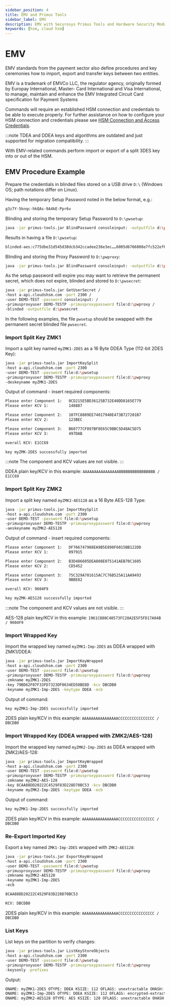 ```yaml
---
sidebar_position: 4
title: EMV and Primus Tools
sidebar_label: EMV
description: EMV with Securosys Primus Tools and Hardware Security Modules (HSMs)
keywords: [hsm, cloud hsm]
---
```



# EMV
EMV standards from the payment sector also define procedures and key ceremonies how to import, export and transfer keys between two entities. 

EMV is a trademark of EMVCo LLC, the regulator agency, originally formed by Europay International, Master-
Card International and Visa International, to manage, maintain and enhance the EMV Integrated Circuit Card
specification for Payment Systems


Commands will require an established HSM connection and credentials to be able to execute properly. For further assistance on how to configure your HSM connection and credentials please see [HSM Connection and Access Credentials](/primus-tools/Installation/Provider.md).

:::note
TDEA and DDEA keys and algorithms are outdated and just supported for migration compatibility. 
:::

With EMV-related commands perform import or export of a split 3DES key into or out of the HSM.

## EMV Procedure Example

Prepare the credentials in blinded files stored on a USB drive `D:\` (Windows OS; path notations differ on Linux).

Having the temporary Setup Password noted in the below format, e.g.: 
```bash
g3z7Y-5knqc-hkQAs-9A4kE-Ppr6v 
```

Blinding and storing the temporary Setup Password to `D:\pwsetup`:
```bash
java -jar primus-tools.jar BlindPassword consoleinput: -outputfile d:\pwsetup
```

Results in having a file `D:\pwsetup`:
```bash
blinded-aes:c775dbe31d545d38dcb342ccadee236e3ec……6005d6766808e7fc522ef60d5a670b6e9c111837fe451041
```

Blinding and storing the Proxy Password to `D:\pwproxy`:
```bash
java -jar primus-tools.jar BlindPassword consoleinput: -outputfile d:\pwproxy
```
As the setup password will expire you may want to retrieve the permanent secret, which does not expire, blinded and stored to `D:\pwsecret`:
```bash
java -jar primus-tools.jar GetUserSecret /
-host a-api.cloudshsm.com -port 2300 /
-user DEMO-TEST -password consoleinput: /
-primusproxyuser DEMO-TESTP -primusproxypassword file:d:\pwproxy /
-blinded -outputfile d:\pwsecret
```
In the following examples, the file `pwsetup` should be swapped with the permanent secret blinded file `pwsecret`.

###	Import Split Key ZMK1

Import a split key named `myZMK1-2DES` as a 16 Byte DDEA Type (112-bit 2DES Key):
```bash
java -jar primus-tools.jar ImportKeySplit 
-host a-api.cloudshsm.com -port 2300
-user DEMO-TEST -password file:d:\pwsetup
-primusproxyuser DEMO-TESTP -primusproxypassword file:d:\pwproxy
-deskeyname myZMK1-2DES
```

Output of command - insert required components:
```bash
Please enter Component 1:   0CD215E5BD36125B732E40DD8165E779
Please enter KCV 1:         148887

Please enter Component 2:   107FC8809EE74017940E473B727201B7
Please enter KCV 2:         123BEC

Please enter Component 3:   B60777CF897BF8E65C9BBC5D48AC5D75
Please enter KCV 3:         497DAB

overall KCV: E1CC69

key myZMK-2DES successfully imported
```

:::note
The component and KCV values are not visible.
:::

DDEA plain key/KCV in this example: ``` AAAAAAAAAAAAAAAABBBBBBBBBBBBBBBB / E1CC69 ```

### Import Split Key ZMK2

Import a split key named `myZMK2-AES128` as a 16 Byte AES-128 Type:
```bash
java -jar primus-tools.jar ImportKeySplit 
-host a-api.cloudshsm.com -port 2300
-user DEMO-TEST -password file:d:\pwsetup
-primusproxyuser DEMO-TESTP -primusproxypassword file:d:\pwproxy
-aeskeyname myZMK2-AES128
``` 

Output of command - insert required components:
```bash
Please enter Component 1:   DF766747988EA9B5E898F6015BB122DD
Please enter KCV 1:         097915

Please enter Component 2:   B3D486605DEA808E075141AEB70C1605
Please enter KCV 2:         CD5452

Please enter Component 3:   75C329A701615AC7C76B525A11AA9493
Please enter KCV 3:         9BBE82

overall KCV: 9604F9

key myZMK-AES128 successfully imported
```

:::note
The component and KCV values are not visible.
:::

AES-128 plain key/KCV in this example: ` 1961C880C40573FC28A2E5F5FD17A04B / 9604F9 `

### Import Wrapped Key 

Import the wrapped key named `myZMK1-Imp-2DES` as DDEA wrapped with ZMK1/DDEA:
```bash
java -jar primus-tools.jar ImportKeyWrapped 
-host a-api.cloudshsm.com -port 2300
-user DEMO-TEST -password file:d:\pwsetup
-primusproxyuser DEMO-TESTP -primusproxypassword file:d:\pwproxy
-zmkname myZMK1-2DES
-key 79BD62F07F33FD7323DF0634ED50BE8D -kcv DBCDB0
-keyname myZMK1-Imp-2DES -keytype DDEA -ecb
```
Output of command:
```bash
key myZMK1-Imp-2DES successfully imported
```
2DES plain key/KCV in this example: `AAAAAAAAAAAAAAAACCCCCCCCCCCCCCCC / DBCDB0`

### Import Wrapped Key (DDEA wrapped with ZMK2/AES-128)
Import the wrapped key named `myZMK2-Imp-2DES` as DDEA wrapped with ZMK2/AES-128:
```bash
java -jar primus-tools.jar ImportKeyWrapped 
-host a-api.cloudshsm.com -port 2300
-user DEMO-TEST -password file:d:\pwsetup
-primusproxyuser DEMO-TESTP -primusproxypassword file:d:\pwproxy
-zmkname myZMK2-AES-128
-key 8CAA88DD20222C4529F83D228D70BC53 -kcv DBCDB0
-keyname myZMK2-Imp-2DES -keytype DDEA -ecb
```
Output of command:
```bash
key myZMK1-Imp-2DES successfully imported
```
2DES plain key/KCV in this example: `AAAAAAAAAAAAAAAACCCCCCCCCCCCCCCC / DBCDB0`

### Re-Export Imported Key 

Export a key named `ZMK1-Imp-2DES` wrapped with `ZMK2-AES128`:
```bash
java -jar primus-tools.jar ExportKeyWrapped 
-host a-api.cloudshsm.com -port 2300
-user DEMO-TEST -password file:d:\pwsetup
-primusproxyuser DEMO-TESTP -primusproxypassword file:d:\pwproxy
-zmkname myZMK2-AES128
-keyname myZMK1-Imp-2DES
-ecb

8CAA88DD20222C4529F83D228D70BC53

KCV: DBCDB0
```

2DES plain key/KCV in this example: `AAAAAAAAAAAAAAAACCCCCCCCCCCCCCCC / DBCDB0`

### List Keys  

List keys on the partition to verify changes:
```bash
java -jar primus-tools.jar ListKeyStoreObjects
-host a-api.cloudshsm.com -port 2300
-user DEMO-TEST -password file:d:\pwsetup
-primusproxyuser DEMO-TESTP -primusproxypassword file:d:\pwproxy
-keysonly -prefixes
```
Output:
```bash
ONAME: myZMK1-2DES OTYPE: DDEA KSIZE: 112 OFLAGS: unextractable OHASH: BB4AE3
ONAME: myZMK1-Imp-2DES OTYPE: DDEA KSIZE: 112 OFLAGS: encrypted-extractable OHASH: 77CF89
ONAME: myZMK2-AES128 OTYPE: AES KSIZE: 128 OFLAGS: unextractable OHASH: 0469C2
```
